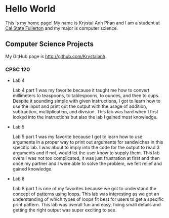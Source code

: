 # Hello World

This is my home page! My name is Krystal Anh Phan and I am a student at [Cal State Fullerton](http://www.fullerton.edu/) and my major is computer science.

## Computer Science Projects

My GitHub page is http://github.com/Krystalanh.

### CPSC 120

* Lab 4 
    
    Lab 4 part 1 was my favorite because it taught me how to convert millimeters to teaspoons, to tablespoons, to ounces, and then to cups. Despite it sounding simple with given instructions, I got to learn how to use the input and print out the output with the usage of addition, subtraction, multiplication, and division. This lab was hard when I first looked into the instructions but also the lab I gained most knowledge.

* Lab 5 
    
    Lab 5 part 1 was my favorite because I got to learn how to use arguments in a proper way to print out arguments for sandwiches in this specific lab. I was about to imply into the code for the output to read 3 arguments and if not, would let the user know to supply them. This lab overall was not too complicated, it was just frustration at first and then once my partner and I were able to solve the problem, we felt relief and gained knowledge.

* Lab 8
    
    Lab 8 part 1 is one of my favorites because we got to understand the concept of patterns using loops. This lab was interesting as we got an understanding of which types of loops fit best for users to get a specific print pattern. This lab was overall fun and easy, fixing small details and getting the right output was super exciting to see.
